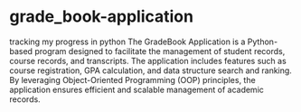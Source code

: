 # grade_book-application
tracking my progress in python
The GradeBook Application is a Python-based program designed to facilitate the management of student records, course records, and transcripts. The application includes features such as course registration, GPA calculation, and data structure search and ranking. By leveraging Object-Oriented Programming (OOP) principles, the application ensures efficient and scalable management of academic records.
